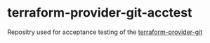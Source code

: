 # terraform-provider-git-acctest
Repositry used for acceptance testing of the [terraform-provider-git](https://github.com/Pango-Inc/terraform-provider-git)
